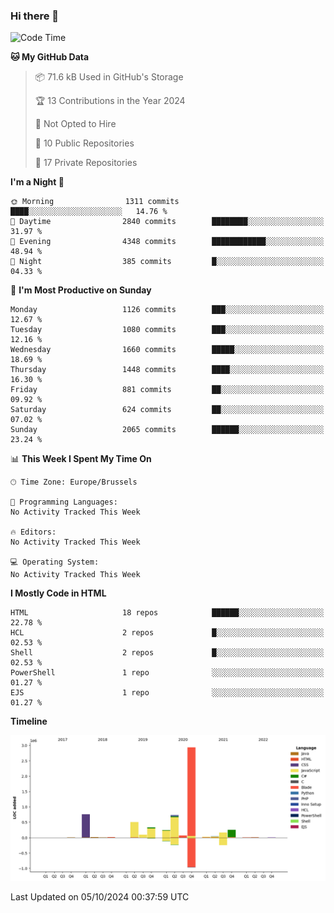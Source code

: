 ### Hi there 👋

<!--START_SECTION:waka-->
![Code Time](http://img.shields.io/badge/Code%20Time-1%2C222%20hrs%2056%20mins-blue)

**🐱 My GitHub Data** 

> 📦 71.6 kB Used in GitHub's Storage 
 > 
> 🏆 13 Contributions in the Year 2024
 > 
> 🚫 Not Opted to Hire
 > 
> 📜 10 Public Repositories 
 > 
> 🔑 17 Private Repositories 
 > 
**I'm a Night 🦉** 

```text
🌞 Morning                1311 commits        ████░░░░░░░░░░░░░░░░░░░░░   14.76 % 
🌆 Daytime                2840 commits        ████████░░░░░░░░░░░░░░░░░   31.97 % 
🌃 Evening                4348 commits        ████████████░░░░░░░░░░░░░   48.94 % 
🌙 Night                  385 commits         █░░░░░░░░░░░░░░░░░░░░░░░░   04.33 % 
```
📅 **I'm Most Productive on Sunday** 

```text
Monday                   1126 commits        ███░░░░░░░░░░░░░░░░░░░░░░   12.67 % 
Tuesday                  1080 commits        ███░░░░░░░░░░░░░░░░░░░░░░   12.16 % 
Wednesday                1660 commits        █████░░░░░░░░░░░░░░░░░░░░   18.69 % 
Thursday                 1448 commits        ████░░░░░░░░░░░░░░░░░░░░░   16.30 % 
Friday                   881 commits         ██░░░░░░░░░░░░░░░░░░░░░░░   09.92 % 
Saturday                 624 commits         ██░░░░░░░░░░░░░░░░░░░░░░░   07.02 % 
Sunday                   2065 commits        ██████░░░░░░░░░░░░░░░░░░░   23.24 % 
```


📊 **This Week I Spent My Time On** 

```text
🕑︎ Time Zone: Europe/Brussels

💬 Programming Languages: 
No Activity Tracked This Week

🔥 Editors: 
No Activity Tracked This Week

💻 Operating System: 
No Activity Tracked This Week
```

**I Mostly Code in HTML** 

```text
HTML                     18 repos            ██████░░░░░░░░░░░░░░░░░░░   22.78 % 
HCL                      2 repos             █░░░░░░░░░░░░░░░░░░░░░░░░   02.53 % 
Shell                    2 repos             █░░░░░░░░░░░░░░░░░░░░░░░░   02.53 % 
PowerShell               1 repo              ░░░░░░░░░░░░░░░░░░░░░░░░░   01.27 % 
EJS                      1 repo              ░░░░░░░░░░░░░░░░░░░░░░░░░   01.27 % 
```



**Timeline**

![Lines of Code chart](https://raw.githubusercontent.com/guillaumedeplancke/guillaumedeplancke/main/assets/bar_graph.png)


 Last Updated on 05/10/2024 00:37:59 UTC
<!--END_SECTION:waka-->

